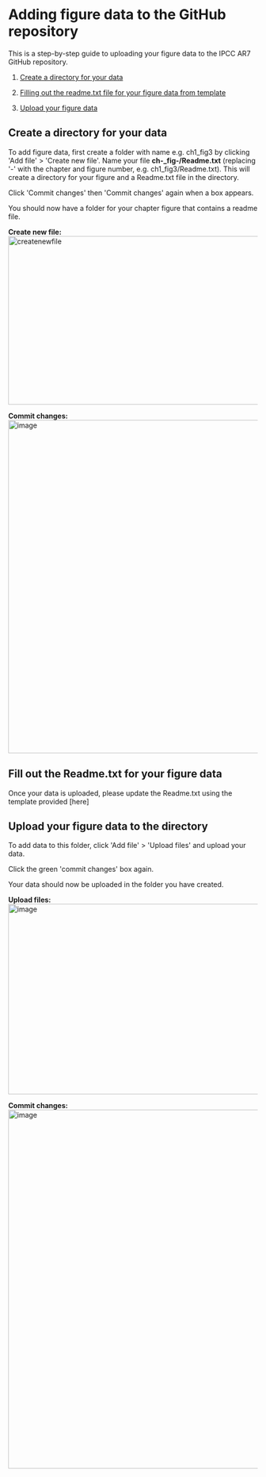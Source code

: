 # Adding figure data to the GitHub repository

This is a step-by-step guide to uploading your figure data to the IPCC AR7 GitHub repository.

1. [Create a directory for your data](https://github.com/mollymacrae/test-IPCC?tab=readme-ov-file#create-a-directory-for-your-data)

2. [Filling out the readme.txt file for your figure data from template](https://github.com/mollymacrae/test-IPCC?tab=readme-ov-file#fill-out-the-readmetxt-for-your-figure-data)
   
3. [Upload your figure data](https://github.com/mollymacrae/test-IPCC?tab=readme-ov-file#upload-your-figure-data-to-the-directory)

## Create a directory for your data
To add figure data, first create a folder with name e.g. ch1_fig3 by clicking 'Add file' > 'Create new file'. 
Name your file **ch-_fig-/Readme.txt** (replacing '-' with the chapter and figure number, e.g. ch1_fig3/Readme.txt). This will create a directory for your figure and a Readme.txt file in the directory.

Click 'Commit changes' then 'Commit changes' again when a box appears.

You should now have a folder for your chapter figure that contains a readme file.

**Create new file:** <img width="1057" height="340" alt="createnewfile" src="https://github.com/user-attachments/assets/77059192-d885-4662-b72f-686fdc2aca10" />

**Commit changes:** <img width="1070" height="672" alt="image" src="https://github.com/user-attachments/assets/0b6f2878-6361-4127-a539-b9412e9342d7" />


## Fill out the Readme.txt for your figure data
Once your data is uploaded, please update the Readme.txt using the template provided [here]


## Upload your figure data to the directory

To add data to this folder, click 'Add file' > 'Upload files' and upload your data.
   
Click the green 'commit changes' box again.

Your data should now be uploaded in the folder you have created.

**Upload files:** <img width="1062" height="384" alt="image" src="https://github.com/user-attachments/assets/6a096028-202e-4fbf-9325-5d1d7cbd3d1c" />


**Commit changes:** <img width="1051" height="724" alt="image" src="https://github.com/user-attachments/assets/02fbeff9-f361-4419-83eb-cd3d885d30dc" />


